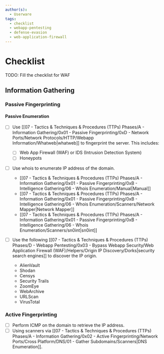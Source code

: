 ```yaml
---
author(s):
  - Userware
tags:
  - checklist
  - webapp-pentesting
  - defense-evasion
  - web-application-firewall
---
```

# Checklist

TODO: Fill the checklist for WAF

## Information Gathering

### Passive Fingerprinting

#### Passive Enumeration

- [ ] Use [[07 - Tactics & Techniques & Procedures (TTPs) Phases/A - Information Gathering/0x01 - Passive Fingerprinting/0xD - Network Ports/Network Protocols/HTTP/Webapp Information/Whatweb|whatweb]] to fingerprint the server. This includes:
	- [ ] Web App Firewall (WAF) or IDS (Intrusion Detection System)
	- [ ] Honeypots
- [ ] Use whois to enumerate IP address of the domain.
	- [[07 - Tactics & Techniques & Procedures (TTPs) Phases/A - Information Gathering/0x01 - Passive Fingerprinting/0xB - Intelligence Gathering/06 - Whois Enumeration/Manual|Manual]]
	- [[07 - Tactics & Techniques & Procedures (TTPs) Phases/A - Information Gathering/0x01 - Passive Fingerprinting/0xB - Intelligence Gathering/06 - Whois Enumeration/Scanners/Network Mapper|Network Mapper]]
	- [[07 - Tactics & Techniques & Procedures (TTPs) Phases/A - Information Gathering/0x01 - Passive Fingerprinting/0xB - Intelligence Gathering/06 - Whois Enumeration/Scanners/sn0int|sn0int]]

- [ ] Use the following [[07 - Tactics & Techniques & Procedures (TTPs) Phases/D - Webapp Pentesting/0x03 - Bypass Webapp Security/Web Application Firewall (WAF)/Helpers/Origin IP Discovery/Dorks|security search engines]] to discover the IP origin.
	- AlienVault
	- Shodan
	- Censys
	- Security Trails
	- ZoomEye
	- WebArchive
	- URLScan
	- VirusTotal

### Active Fingerprinting

- [ ] Perform ICMP on the domain to retrieve the IP address.
- [ ] Using scanners via [[07 - Tactics & Techniques & Procedures (TTPs) Phases/A - Information Gathering/0x02 - Active Fingerprinting/Network Ports/Cross Platform/DNS/01 - Gather Subdomains/Scanners|DNS Enumeration]].